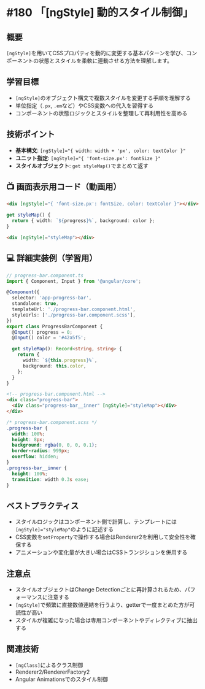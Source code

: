 # #180 「[ngStyle] 動的スタイル制御」

## 概要
`[ngStyle]`を用いてCSSプロパティを動的に変更する基本パターンを学び、コンポーネントの状態とスタイルを柔軟に連動させる方法を理解します。

## 学習目標
- `[ngStyle]`のオブジェクト構文で複数スタイルを変更する手順を理解する
- 単位指定（`.px`, `.em`など）やCSS変数への代入を習得する
- コンポーネントの状態ロジックとスタイルを整理して再利用性を高める

## 技術ポイント
- **基本構文**: `[ngStyle]="{ width: width + 'px', color: textColor }"`
- **ユニット指定**: `[ngStyle]="{ 'font-size.px': fontSize }"`
- **スタイルオブジェクト**: `get styleMap()`でまとめて返す

## 📺 画面表示用コード（動画用）

```html
<div [ngStyle]="{ 'font-size.px': fontSize, color: textColor }"></div>
```

```typescript
get styleMap() {
  return { width: `${progress}%`, background: color };
}
```

```html
<div [ngStyle]="styleMap"></div>
```

## 💻 詳細実装例（学習用）
```typescript
// progress-bar.component.ts
import { Component, Input } from '@angular/core';

@Component({
  selector: 'app-progress-bar',
  standalone: true,
  templateUrl: './progress-bar.component.html',
  styleUrls: ['./progress-bar.component.scss'],
})
export class ProgressBarComponent {
  @Input() progress = 0;
  @Input() color = '#42a5f5';

  get styleMap(): Record<string, string> {
    return {
      width: `${this.progress}%`,
      background: this.color,
    };
  }
}
```

```html
<!-- progress-bar.component.html -->
<div class="progress-bar">
  <div class="progress-bar__inner" [ngStyle]="styleMap"></div>
</div>
```

```scss
/* progress-bar.component.scss */
.progress-bar {
  width: 100%;
  height: 8px;
  background: rgba(0, 0, 0, 0.1);
  border-radius: 999px;
  overflow: hidden;
}
.progress-bar__inner {
  height: 100%;
  transition: width 0.3s ease;
}
```

## ベストプラクティス
- スタイルロジックはコンポーネント側で計算し、テンプレートには`[ngStyle]="styleMap"`のように記述する
- CSS変数を`setProperty`で操作する場合はRenderer2を利用して安全性を確保する
- アニメーションや変化量が大きい場合はCSSトランジションを併用する

## 注意点
- スタイルオブジェクトはChange Detectionごとに再計算されるため、パフォーマンスに注意する
- `[ngStyle]`で頻繁に直接数値連結を行うより、getterで一度まとめた方が可読性が高い
- スタイルが複雑になった場合は専用コンポーネントやディレクティブに抽出する

## 関連技術
- `[ngClass]`によるクラス制御
- Renderer2/RendererFactory2
- Angular Animationsでのスタイル制御
